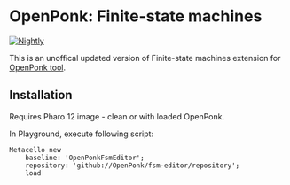 # OpenPonk: Finite-state machines

[![Nightly](https://github.com/OpenPonk/fsm-editor/actions/workflows/nightly.yml/badge.svg)](https://github.com/OpenPonk/fsm-editor/actions/workflows/nightly.yml) 

This is an unoffical updated version of Finite-state machines extension for [OpenPonk tool](https://openponk.org).

## Installation

Requires Pharo 12 image - clean or with loaded OpenPonk.

In Playground, execute following script:
```
Metacello new
    baseline: 'OpenPonkFsmEditor';
    repository: 'github://OpenPonk/fsm-editor/repository';
    load
```
